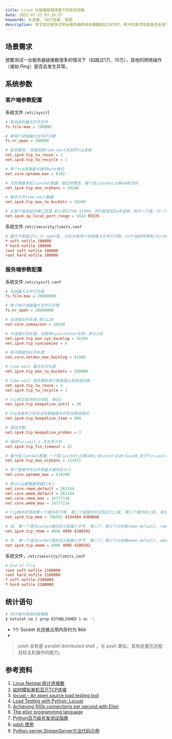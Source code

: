 ```yaml
---
title: Linux 在链接极限场景下的丢包现象
date: 2022-01-31 03:26:57
keywords: 长连接, 10万连接, 瓶颈
description: 本文目的是测试单台服务器网络连接数超过10万时，网卡的各项性能是否会发生变化。
---
```


## 场景需求

想要测试一台服务器链接数很多的情况下（如超过1万、10万），其他的网络操作（诸如 Ping）是否会发生异常。



## 系统参数

### 客户端参数配置

系统文件 `/etc/sysctl`

```conf
# 系统级别最大打开文件
fs.file-max = 100000

# 单用户进程最大文件打开数
fs.nr_open = 100000

# 是否重用, 快速回收time-wait状态的tcp连接
net.ipv4.tcp_tw_reuse = 1
net.ipv4.tcp_tw_recycle = 1

# 单个tcp连接最大缓存byte单位
net.core.optmem_max = 8192

# 可处理最多孤儿socket数量，超过则警告，每个孤儿socket占用64KB空间
net.ipv4.tcp_max_orphans = 10240

# 最多允许time-wait数量
net.ipv4.tcp_max_tw_buckets = 10240

# 从客户端发起的端口范围,默认是32768 61000，则只能发起2w多连接，改为一下值，可一个IP可发起差不多6.4w连接。
net.ipv4.ip_local_port_range = 1024 65535
```

系统文件 `/etc/security/limits.conf`

```conf
# 最大不能超过fs.nr_open值, 分别为单用户进程最大文件打开数，soft指软性限制,hard指硬性限制
* soft nofile 100000
* hard nofile 100000
root soft nofile 100000
root hard nofile 100000
```

### 服务端参数配置

系统文件 `/etc/sysctl.conf`

```conf
# 系统最大文件打开数
fs.file-max = 20000000

# 单个用户进程最大文件打开数
fs.nr_open = 20000000

# 全连接队列长度,默认128
net.core.somaxconn = 10240

# 半连接队列长度，当使用sysncookies无效，默认128
net.ipv4.tcp_max_syn_backlog = 16384
net.ipv4.tcp_syncookies = 0

# 网卡数据包队列长度
net.core.netdev_max_backlog = 41960

# time-wait 最大队列长度
net.ipv4.tcp_max_tw_buckets = 300000

# time-wait 是否重新用于新链接以及快速回收
net.ipv4.tcp_tw_reuse = 1
net.ipv4.tcp_tw_recycle = 1

# tcp报文探测时间间隔, 单位s
net.ipv4.tcp_keepalive_intvl = 30

# tcp连接多少秒后没有数据报文时启动探测报文
net.ipv4.tcp_keepalive_time = 900

# 探测次数
net.ipv4.tcp_keepalive_probes = 3

# 保持fin-wait-2 状态多少秒
net.ipv4.tcp_fin_timeout = 15

# 最大孤儿socket数量,一个孤儿socket占用64KB,当socket主动close掉,处于fin-wait1, last-ack
net.ipv4.tcp_max_orphans = 131072

# 每个套接字所允许得最大缓存区大小
net.core.optmem_max = 819200

# 默认tcp数据接受窗口大小
net.core.rmem_default = 262144
net.core.wmem_default = 262144
net.core.rmem_max = 16777216
net.core.wmem_max = 16777216

# tcp栈内存使用第一个值内存下限, 第二个值缓存区应用压力上限, 第三个值内存上限, 单位为page,通常为4kb
net.ipv4.tcp_mem = 786432 4194304 8388608

# 读, 第一个值为socket缓存区分配最小字节, 第二个，第三个分别被rmem_default, rmem_max覆盖
net.ipv4.tcp_rmem = 4096 4096 4206592

# 写, 第一个值为socket缓存区分配最小字节, 第二个，第三个分别被wmem_default, wmem_max覆盖
net.ipv4.tcp_wmem = 4096 4096 4206592
```

系统文件，`/etc/security/limits.conf`

```conf
# End of file
root soft nofile 2100000
root hard nofile 2100000
* soft nofile 2100000
* hard nofile 2100000
```



## 统计语句

```sh
# 统计操作系统的链接数
$ netstat na | grep ESTABLISHED | wc -l
```

* 1个 Socket 长连接占用内存约为 8kb
* 

> pdsh 全称是 parallel distributed shell ，与 pssh 类似，具有批量在远程目标主机操作的能力。

## 参考资料

1. [Linux Netstat 统计连接数](https://www.cnblogs.com/kabi/p/7018434.html)
1. [如何模拟单机百万TCP连接](https://blog.51cto.com/u_15060546/2641200)
1. [locust - An open source load testing tool](https://locust.io)
1. [Load Testing with Python: Locust](https://steelkiwi.com/blog/load-testing-python-locust-testing-and-bokeh-vis/)
1. [Achieving 100k connections per second with Elixir](https://stressgrid.com/blog/100k_cps_with_elixir/)
1. [The elixir programming language](https://elixir-lang.org)
1. [Python百万级并发测试指南](https://zhuanlan.zhihu.com/p/134603634)
1. [pdsh 使用](https://blog.csdn.net/qq_37865420/article/details/117263959)
1. [Python server.StreamServer方法代码示例](https://vimsky.com/examples/detail/python-method-gevent.server.StreamServer.html)
